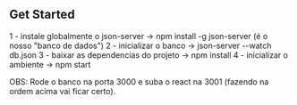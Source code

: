 ## Get Started

1 - instale globalmente o json-server -> npm install -g json-server (é o nosso "banco de dados")
2 - inicializar o banco -> json-server --watch db.json
3 - baixar as dependencias do projeto -> npm install
4 - inicializar o ambiente -> npm start

OBS: Rode o banco na porta 3000 e suba o react na 3001 (fazendo na ordem acima vai ficar certo).